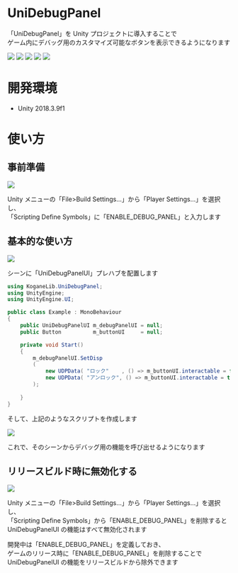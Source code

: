 # UniDebugPanel

「UniDebugPanel」を Unity プロジェクトに導入することで  
ゲーム内にデバッグ用のカスタマイズ可能なボタンを表示できるようになります  

[![](https://img.shields.io/github/release/baba-s/uni-debug-panel.svg?label=latest%20version)](https://github.com/baba-s/uni-debug-panel/releases)
[![](https://img.shields.io/github/release-date/baba-s/uni-debug-panel.svg)](https://github.com/baba-s/uni-debug-panel/releases)
![](https://img.shields.io/badge/Unity-2018.3%2B-red.svg)
![](https://img.shields.io/badge/.NET-4.x-orange.svg)
[![](https://img.shields.io/github/license/baba-s/uni-debug-panel.svg)](https://github.com/baba-s/uni-debug-panel/blob/master/LICENSE)

# 開発環境

- Unity 2018.3.9f1

# 使い方

## 事前準備

<img src="https://cdn-ak.f.st-hatena.com/images/fotolife/b/baba_s/20180805/20180805104628.png" />

Unity メニューの「File>Build Settings...」から「Player Settings...」を選択し、  
「Scripting Define Symbols」に「ENABLE_DEBUG_PANEL」と入力します  

## 基本的な使い方

<img src="https://cdn-ak.f.st-hatena.com/images/fotolife/b/baba_s/20180805/20180805104734.png" />

シーンに「UniDebugPanelUI」プレハブを配置します  

```cs
using KoganeLib.UniDebugPanel;
using UnityEngine;
using UnityEngine.UI;

public class Example : MonoBehaviour
{
    public UniDebugPanelUI m_debugPanelUI = null;
    public Button          m_buttonUI     = null;

    private void Start()
    {
        m_debugPanelUI.SetDisp
        (
            new UDPData( "ロック"    , () => m_buttonUI.interactable = false ),
            new UDPData( "アンロック", () => m_buttonUI.interactable = true  )
        );
        
    }
}
```

そして、上記のようなスクリプトを作成します  

<img src="https://cdn-ak.f.st-hatena.com/images/fotolife/b/baba_s/20180805/20180805105108.gif" />

これで、そのシーンからデバッグ用の機能を呼び出せるようになります  

## リリースビルド時に無効化する

<img src="https://cdn-ak.f.st-hatena.com/images/fotolife/b/baba_s/20180805/20180805110417.png" />

Unity メニューの「File>Build Settings...」から「Player Settings...」を選択し、  
「Scripting Define Symbols」から「ENABLE_DEBUG_PANEL」を削除すると  
UniDebugPanelUI の機能はすべて無効化されます  

開発中は「ENABLE_DEBUG_PANEL」を定義しておき、  
ゲームのリリース時に「ENABLE_DEBUG_PANEL」を削除することで  
UniDebugPanelUI の機能をリリースビルドから除外できます  